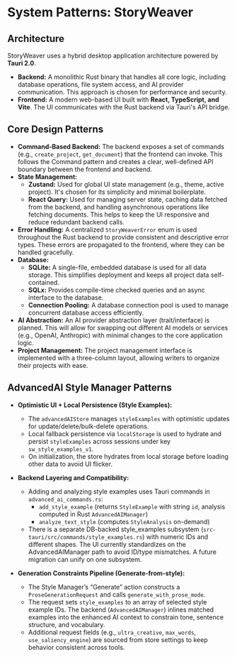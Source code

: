 # System Patterns: StoryWeaver

## Architecture
StoryWeaver uses a hybrid desktop application architecture powered by **Tauri 2.0**.

- **Backend:** A monolithic Rust binary that handles all core logic, including database operations, file system access, and AI provider communication. This approach is chosen for performance and security.
- **Frontend:** A modern web-based UI built with **React, TypeScript, and Vite**. The UI communicates with the Rust backend via Tauri's API bridge.

## Core Design Patterns
- **Command-Based Backend:** The backend exposes a set of commands (e.g., `create_project`, `get_document`) that the frontend can invoke. This follows the Command pattern and creates a clear, well-defined API boundary between the frontend and backend.
- **State Management:**
    - **Zustand:** Used for global UI state management (e.g., theme, active project). It's chosen for its simplicity and minimal boilerplate.
    - **React Query:** Used for managing server state, caching data fetched from the backend, and handling asynchronous operations like fetching documents. This helps to keep the UI responsive and reduce redundant backend calls.
- **Error Handling:** A centralized `StoryWeaverError` enum is used throughout the Rust backend to provide consistent and descriptive error types. These errors are propagated to the frontend, where they can be handled gracefully.
- **Database:**
    - **SQLite:** A single-file, embedded database is used for all data storage. This simplifies deployment and keeps all project data self-contained.
    - **SQLx:** Provides compile-time checked queries and an async interface to the database.
    - **Connection Pooling:** A database connection pool is used to manage concurrent database access efficiently.
- **AI Abstraction:** An AI provider abstraction layer (trait/interface) is planned. This will allow for swapping out different AI models or services (e.g., OpenAI, Anthropic) with minimal changes to the core application logic.
- **Project Management:** The project management interface is implemented with a three-column layout, allowing writers to organize their projects with ease.

## AdvancedAI Style Manager Patterns
- **Optimistic UI + Local Persistence (Style Examples):**
  - The `advancedAIStore` manages `styleExamples` with optimistic updates for update/delete/bulk-delete operations.
  - Local fallback persistence via `localStorage` is used to hydrate and persist `styleExamples` across sessions under key `sw_style_examples_v1`.
  - On initialization, the store hydrates from local storage before loading other data to avoid UI flicker.

- **Backend Layering and Compatibility:**
  - Adding and analyzing style examples uses Tauri commands in `advanced_ai_commands.rs`:
    - `add_style_example` (returns `StyleExample` with string `id`, analysis computed in Rust `AdvancedAIManager`)
    - `analyze_text_style` (computes `StyleAnalysis` on-demand)
  - There is a separate DB-backed style_examples subsystem (`src-tauri/src/commands/style_examples.rs`) with numeric IDs and different shapes. The UI currently standardizes on the AdvancedAIManager path to avoid ID/type mismatches. A future migration can unify on one subsystem.

- **Generation Constraints Pipeline (Generate-from-style):**
  - The Style Manager’s “Generate” action constructs a `ProseGenerationRequest` and calls `generate_with_prose_mode`.
  - The request sets `style_examples` to an array of selected style example IDs. The backend (`AdvancedAIManager`) inlines matched examples into the enhanced AI context to constrain tone, sentence structure, and vocabulary.
  - Additional request fields (e.g., `ultra_creative`, `max_words`, `use_saliency_engine`) are sourced from store settings to keep behavior consistent across tools.
